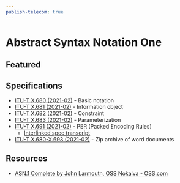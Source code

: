 ```yaml
---
publish-telecom: true
---
```



# Abstract Syntax Notation One

## Featured

## Specifications

- [ITU-T X.680 (2021-02)](https://www.itu.int/rec/T-REC-X.680-202102-I/en) - Basic notation
- [ITU-T X.681 (2021-02)](https://www.itu.int/rec/T-REC-X.681-202102-I/en) - Information object
- [ITU-T X.682 (2021-02)](https://www.itu.int/rec/T-REC-X.682-202102-I/en) - Constraint
- [ITU-T X.683 (2021-02)](https://www.itu.int/rec/T-REC-X.683-202102-I/en) - Parameterization
- [ITU-T X.691 (2021-02)](https://www.itu.int/rec/T-REC-X.691-202102-I/en) - PER (Packed Encoding Rules)
	- [Interlinked spec transcript](../ITU-T%20X.691/README.md)
- [ITU-T X.680-X.693 (2021-02)](https://www.itu.int/rec/T-REC-X.680-X.693-202102-I/en) - Zip archive of word documents

## Resources

- [ASN.1 Complete by John Larmouth, OSS Nokalva - OSS.com](https://www.oss.com/asn1/resources/books-whitepapers-pubs/larmouth-asn1-book.pdf)